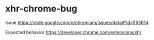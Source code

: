 # xhr-chrome-bug
Issue https://code.google.com/p/chromium/issues/detail?id=563614

Expected behavior https://developer.chrome.com/extensions/xhr
